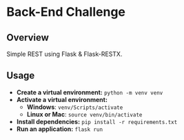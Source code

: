 # Back-End Challenge

## Overview

Simple REST using Flask & Flask-RESTX.

## Usage

- **Create a virtual environment:** `python -m venv venv`
- **Activate a virtual environment:**
  - **Windows**: `venv/Scripts/activate`
  - **Linux or Mac**: `source venv/bin/activate`
- **Install dependencies:** `pip install -r requirements.txt`
- **Run an application:** `flask run`
